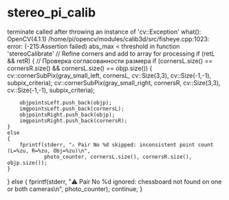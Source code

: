 # stereo_pi_calib
terminate called after throwing an instance of 'cv::Exception'
  what():  OpenCV(4.1.1) /home/pi/opencv/modules/calib3d/src/fisheye.cpp:1023: error: (-215:Assertion failed) abs_max < threshold in function 'stereoCalibrate'
// Refine corners and add to array for processing
if (retL && retR)
{
    // Проверка согласованности размера
    if (cornersL.size() == cornersR.size() && cornersL.size() == objp.size())
    {
        cv::cornerSubPix(gray_small_left, cornersL, cv::Size(3,3), cv::Size(-1,-1), subpix_criteria);
        cv::cornerSubPix(gray_small_right, cornersR, cv::Size(3,3), cv::Size(-1,-1), subpix_criteria);

        objpointsLeft.push_back(objp);
        imgpointsLeft.push_back(cornersL);
        objpointsRight.push_back(objp);
        imgpointsRight.push_back(cornersR);
    }
    else
    {
        fprintf(stderr, "⚠️ Pair No %d skipped: inconsistent point count (L=%zu, R=%zu, Obj=%zu)\n",
                photo_counter, cornersL.size(), cornersR.size(), objp.size());
    }
}
else
{
    fprintf(stderr, "⚠️ Pair No %d ignored: chessboard not found on one or both cameras\n", photo_counter);
    continue;
}
